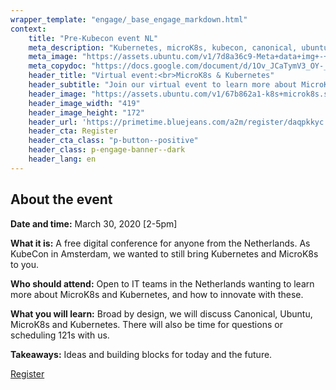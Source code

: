```yaml
---
wrapper_template: "engage/_base_engage_markdown.html"
context:
    title: "Pre-Kubecon event NL"
    meta_description: "Kubernetes, microK8s, kubecon, canonical, ubuntu"
    meta_image: "https://assets.ubuntu.com/v1/7d8a36c9-Meta+data+img+-+Pre-Kubecon+event.jpg"
    meta_copydoc: "https://docs.google.com/document/d/1Ov_JCaTymV3_OY-_sACJNbfbEUetUjkB28T83kJZZ7U/"
    header_title: "Virtual event:<br>MicroK8s & Kubernetes"
    header_subtitle: "Join our virtual event to learn more about MicroK8s, what it is and why you should use it. This event will also include discussions on Kubernetes, an introduction to Canonical and much more!"
    header_image: "https://assets.ubuntu.com/v1/67b862a1-k8s+microk8s.svg"
    header_image_width: "419"
    header_image_height: "172"
    header_url: 'https://primetime.bluejeans.com/a2m/register/daqpkkyc'
    header_cta: Register
    header_cta_class: "p-button--positive"
    header_class: p-engage-banner--dark
    header_lang: en
---
```


## About the event

**Date and time:**
March 30, 2020
[2-5pm]


**What it is:** A free digital conference for anyone from the Netherlands. As KubeCon in Amsterdam, we wanted to still bring Kubernetes and MicroK8s to you.

**Who should attend:** Open to IT teams in the Netherlands wanting to learn more about MicroK8s and Kubernetes, and how to innovate with these.

**What you will learn:** Broad by design, we will discuss Canonical, Ubuntu, MicroK8s and Kubernetes. There will also be time for questions or scheduling 121s with us.

**Takeaways:** Ideas and building blocks for today and the future.

<a href="https://primetime.bluejeans.com/a2m/register/daqpkkyc" class="p-button--positive">Register</a>
